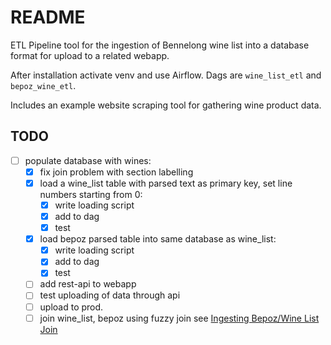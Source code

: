 # README

ETL Pipeline tool for the ingestion of Bennelong wine list into a database format for upload to a related webapp.

After installation activate venv and use Airflow. Dags are `wine_list_etl` and `bepoz_wine_etl`.

Includes an example website scraping tool for gathering wine product data.

## TODO

- [ ] populate database with wines:
  - [x] fix join problem with section labelling
  - [x] load a wine_list table with parsed text as primary key, set line numbers starting from 0:
    - [x] write loading script
    - [x] add to dag
    - [x] test
  - [x] load bepoz parsed table into same database as wine_list:
    - [x] write loading script
    - [x] add to dag
    - [x] test
  - [ ] add rest-api to webapp
  - [ ] test uploading of data through api
  - [ ] upload to prod.
  - [ ] join wine_list, bepoz using fuzzy join see [Ingesting Bepoz/Wine List Join](./devlog.md#ingesting-bepoz/wine-list-join)
